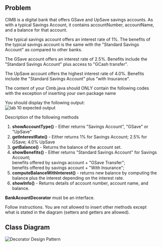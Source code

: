 ## Problem

CIMB is a digital bank that offers GSave and UpSave savings accounts.   As with a typical Savings Account, it contains accountNumber, accountName, and a balance for that account.

The typical savings account offers an interest rate of 1%.
The benefits of the typical savings account is the same with the "Standard Savings Account" as compared to other banks.

The GSave account offers an interest rate of 2.5%.
Benefits include the "Standard Savings Account" plus access to "GCash transfer".

The UpSave account offers the highest interest rate of 4.0%.
Benefits include the "Standard Savings Account" plus "with Insurance".

The content of your Cimb.java should ONLY contain the following codes with the exception of inserting your own package name

You should display the following output:
<br>
![lab 10 expected output](https://github.com/AeronRedCelajes/decoratorPattern/assets/142370807/a0c4ede7-a11e-435d-b4ee-9861e5ca2a7a)

Description of the following methods

1. <b>showAccountType()</b> - Either returns "Savings Account", "GSave" or "UpSave"
2. <b>getInterestRate()</b> - Either returns 1% for Savings Account; 2.5% for GSave; 4.0% UpSave
3. <b>getBalance()</b> - Returns the balance of the account set.
4. <b>showBenefits()</b> - Either returns "Standard Savings Account" for Savings Account; 
<br>benefits offered by savings account + "GSave Transfer";
<br>benefits offered by savings account + "With Insurance";
5. <b>computeBalanceWithInterest()</b> - returns new balance by computing the balance plus the interest depending on the interest rate.
6. <b>showInfo()</b> - Returns details of account number, account name, and balance.

<b>BankAcountDecorator</b> must be an interface.

Follow instructions.  You are not allowed to insert other methods except what is stated in the diagram (setters and getters are allowed).

## Class Diagram
![Decorator Design Pattern](https://github.com/AeronRedCelajes/decoratorPattern/assets/142370807/16f36653-2059-48e1-bd01-9ca519ff3fd5)
